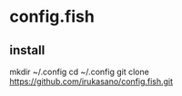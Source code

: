 # config.fish

## install

mkdir ~/.config
cd ~/.config
git clone https://github.com/irukasano/config.fish.git



